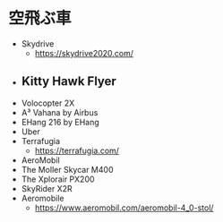 空飛ぶ車
===========

- Skydrive
    - https://skydrive2020.com/
- Kitty Hawk Flyer
    - 
- Volocopter 2X 
- A³ Vahana by Airbus
- EHang 216 by EHang
- Uber 
- Terrafugia
    - https://terrafugia.com/
- AeroMobil 
- The Moller Skycar M400
- The Xplorair PX200 
- SkyRider X2R
- Aeromobile
    - https://www.aeromobil.com/aeromobil-4_0-stol/